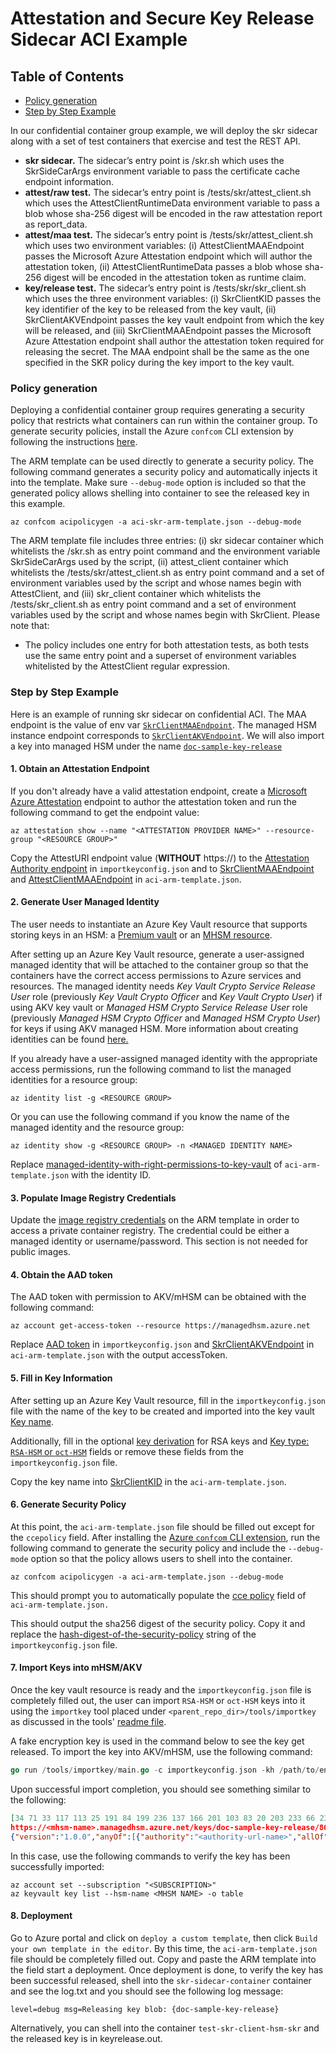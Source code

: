 # Attestation and Secure Key Release Sidecar ACI Example

## Table of Contents

- [Policy generation](#policy-generation)
- [Step by Step Example](#step-by-step-example)

In our confidential container group example, we will deploy the skr sidecar along with a set of test containers that exercise and test the REST API.

- **skr sidecar.** The sidecar’s entry point is /skr.sh which uses the SkrSideCarArgs environment variable to pass the certificate cache endpoint information.
- **attest/raw test.** The sidecar’s entry point is /tests/skr/attest_client.sh which uses the AttestClientRuntimeData environment variable to pass a blob whose sha-256 digest will be encoded in the raw attestation report as report_data.
- **attest/maa test.** The sidecar’s entry point is /tests/skr/attest_client.sh which uses two environment variables: (i) AttestClientMAAEndpoint passes the Microsoft Azure Attestation endpoint which will author the attestation token, (ii) AttestClientRuntimeData passes a blob whose sha-256 digest will be encoded in the attestation token as runtime claim.
- **key/release test.** The sidecar’s entry point is /tests/skr/skr_client.sh which uses the three environment variables: (i) SkrClientKID passes the key identifier of the key to be released from the key vault, (ii) SkrClientAKVEndpoint passes the key vault endpoint from which the key will be released, and (iii) SkrClientMAAEndpoint passes the Microsoft Azure Attestation endpoint shall author the attestation token required for releasing the secret. The MAA endpoint shall be the same as the one specified in the SKR policy during the key import to the key vault.

### Policy generation

Deploying a confidential container group requires generating a security policy that restricts what containers can run within the container group. To generate security policies, install the Azure `confcom` CLI extension by following the instructions [here](https://github.com/Azure/azure-cli-extensions/tree/main/src/confcom/azext_confcom#microsoft-azure-cli-confcom-extension-examples).  

The ARM template can be used directly to generate a security policy. The following command generates a security policy and automatically injects it into the template. Make sure `--debug-mode` option is included so that the generated policy allows shelling into container to see the released key in this example.

```shell
az confcom acipolicygen -a aci-skr-arm-template.json --debug-mode
```

The ARM template file includes three entries: (i) skr sidecar container which whitelists the /skr.sh as entry point command and the environment variable SkrSideCarArgs used by the script, (ii) attest_client container which whitelists the /tests/skr/attest_client.sh as entry point command and a set of environment variables used by the script and whose names begin with AttestClient, and  (iii) skr_client container which whitelists the /tests/skr_client.sh as entry point command and a set of environment variables used by the script and whose names begin with SkrClient.
Please note that:

- The policy includes one entry for both attestation tests, as both tests use the same entry point and a superset of environment variables whitelisted by the AttestClient regular expression.

### Step by Step Example

Here is an example of running skr sidecar on confidential ACI. The MAA endpoint is the value of env var [`SkrClientMAAEndpoint`](aci-arm-template.json?plain=1#L55).
The managed HSM instance endpoint corresponds to [`SkrClientAKVEndpoint`](aci-arm-template.json?plain=1#L59). We will also import a key into managed HSM under the name [`doc-sample-key-release`](aci-arm-template.json?plain=1#L64)

#### 1. Obtain an Attestation Endpoint

If you don't already have a valid attestation endpoint, create a [Microsoft Azure Attestation](https://learn.microsoft.com/en-us/azure/attestation/overview) endpoint to author the attestation token and run the following command to get the endpoint value:

```shell
az attestation show --name "<ATTESTATION PROVIDER NAME>" --resource-group "<RESOURCE GROUP>"
```

Copy the AttestURI endpoint value (**WITHOUT** https://) to the [Attestation Authority endpoint](importkeyconfig.json#L6) in `importkeyconfig.json` and to [SkrClientMAAEndpoint](aci-arm-template.json#L56) and [AttestClientMAAEndpoint](aci-arm-template.json#L106) in `aci-arm-template.json`.

#### 2. Generate User Managed Identity

The user needs to instantiate an Azure Key Vault resource that supports storing keys in an HSM: a [Premium vault](https://learn.microsoft.com/en-us/azure/key-vault/general/overview) or an [MHSM resource](https://docs.microsoft.com/en-us/azure/key-vault/managed-hsm/overview).

After setting up an Azure Key Vault resource, generate a user-assigned managed identity that will be attached to the container group so that the containers have the correct access permissions to Azure services and resources. The managed identity needs *Key Vault Crypto Service Release User* role (previously  *Key Vault Crypto Officer* and *Key Vault Crypto User*) if using AKV key vault or *Managed HSM Crypto Service Release User* role (previously *Managed HSM Crypto Officer* and *Managed HSM Crypto User*) for keys if using AKV managed HSM. More information about creating identities can be found [here.](https://docs.microsoft.com/en-us/azure/active-directory/managed-identities-azure-resources/)

If you already have a user-assigned managed identity with the appropriate access permissions, run the following command to list the managed identities for a resource group:

```shell
az identity list -g <RESOURCE GROUP>
```

Or you can use the following command if you know the name of the managed identity and the resource group:

```shell
az identity show -g <RESOURCE GROUP> -n <MANAGED IDENTITY NAME>
```

Replace [managed-identity-with-right-permissions-to-key-vault](aci-arm-template.json#:~:text=%22%3Cmanaged%2Didentity%2Dwith%2Dright%2Dpermissions%2Dto%2Dkey%2Dvault%3E%22) of `aci-arm-template.json` with the identity ID.

#### 3. Populate Image Registry Credentials

Update the [image registry credentials](aci-arm-template.json?plain=1#L123) on the ARM template in order to access a private container registry. The credential could be either a managed identity or username/password. This section is not needed for public images.

#### 4. Obtain the AAD token

The AAD token with permission to AKV/mHSM can be obtained with the following command:

```shell
az account get-access-token --resource https://managedhsm.azure.net
```

Replace [AAD token](importkeyconfig.json#L11) in `importkeyconfig.json` and [SkrClientAKVEndpoint](aci-arm-template.json#L60) in `aci-arm-template.json` with the output accessToken.

#### 5. Fill in Key Information

After setting up an Azure Key Vault resource, fill in the `importkeyconfig.json` file with the name of the key to be created and imported into the key vault [Key name](importkeyconfig.json#L3).

Additionally, fill in the optional [key derivation](importkeyconfig.json#L14) for RSA keys and [Key type: `RSA-HSM` or `oct-HSM`](importkeyconfig.json#L4) fields or remove these fields from the `importkeyconfig.json` file.

Copy the key name into [SkrClientKID](aci-arm-template.json#L64) in the `aci-arm-template.json`.

#### 6. Generate Security Policy

At this point, the `aci-arm-template.json` file should be filled out except for the `ccepolicy` field. After installing the [Azure `confcom` CLI extension](#policy-generation), run the following command to generate the security policy and include the `--debug-mode` option so that the policy allows users to shell into the container.

```shell
az confcom acipolicygen -a aci-arm-template.json --debug-mode
```

This should prompt you to automatically populate the [cce policy](aci-arm-template.json#L142) field of `aci-arm-template.json.`

This should output the sha256 digest of the security policy. Copy it and replace the [hash-digest-of-the-security-policy](importkeyconfig.json#L22) string of the `importkeyconfig.json` file.

#### 7. Import Keys into mHSM/AKV

Once the key vault resource is ready and the `importkeyconfig.json` file is completely filled out, the user can import `RSA-HSM` or `oct-HSM` keys into it using the `importkey` tool placed under `<parent_repo_dir>/tools/importkey` as discussed in the tools' [readme file](https://github.com/microsoft/confidential-sidecar-containers/tree/main/tools/importkey).

A fake encryption key is used in the command below to see the key get released. To import the key into AKV/mHSM, use the following command:

```go
go run /tools/importkey/main.go -c importkeyconfig.json -kh /path/to/encryptionKeyFile
```

Upon successful import completion, you should see something similar to the following:

```json
[34 71 33 117 113 25 191 84 199 236 137 166 201 103 83 20 203 233 66 236 121 110 223 2 122 99 106 20 22 212 49 224]
https://<mhsm-name>.managedhsm.azure.net/keys/doc-sample-key-release/8659****0cdff08
{"version":"1.0.0","anyOf":[{"authority":"<authority-url-name>","allOf":[{"claim":"x-ms-sevsnpvm-hostdata","equals":"aaa7***7cc09d"},{"claim":"x-ms-compliance-status","equals":"azure-compliant-uvm"},{"claim":"x-ms-sevsnpvm-is-debuggable","equals":"false"}]}]}
```

In this case, use the following commands to verify the key has been successfully imported:

```shell
az account set --subscription "<SUBSCRIPTION>"
az keyvault key list --hsm-name <MHSM NAME> -o table
```

#### 8. Deployment

Go to Azure portal and click on `deploy a custom template`, then click `Build your own template in the editor`. By this time, the `aci-arm-template.json` file should be completely filled out. Copy and paste the ARM template into the field start a deployment. Once deployment is done, to verify the key has been successful released, shell into the `skr-sidecar-container` container and see the log.txt and you should see the following log message:

```text
level=debug msg=Releasing key blob: {doc-sample-key-release}
```

Alternatively, you can shell into the container `test-skr-client-hsm-skr` and the released key is in keyrelease.out.
